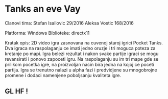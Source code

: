# Tanks an eve Vay

Clanovi tima:
Stefan Isailovic 29/2016
Aleksa Vostic 168/2016

Platforma: Windows
Biblioteke: directx11

Kratak opis:
2D video igra zasnovana na cuvenoj staroj igrici Pocket Tanks. 
Dva igraca na raspolaganju ce imati jedno oruzje i tri moguca poteza za kretanje po mapi.
Igra belezi rezultat i nakon svake partije igraci se mogu revansirati i ponovo zapoceti igru.
Na raspolaganju su im tri mape gde se prilikom pocetka igre, na proizvoljan nacin bira jedna na kojoj ce poceti partija.
Igra se trenutno nalazi u alpha fazi i predvidjene su mnogobrojne promene i dodaci namenjene poboljsanju kvaliteta igre.
## GL HF !
